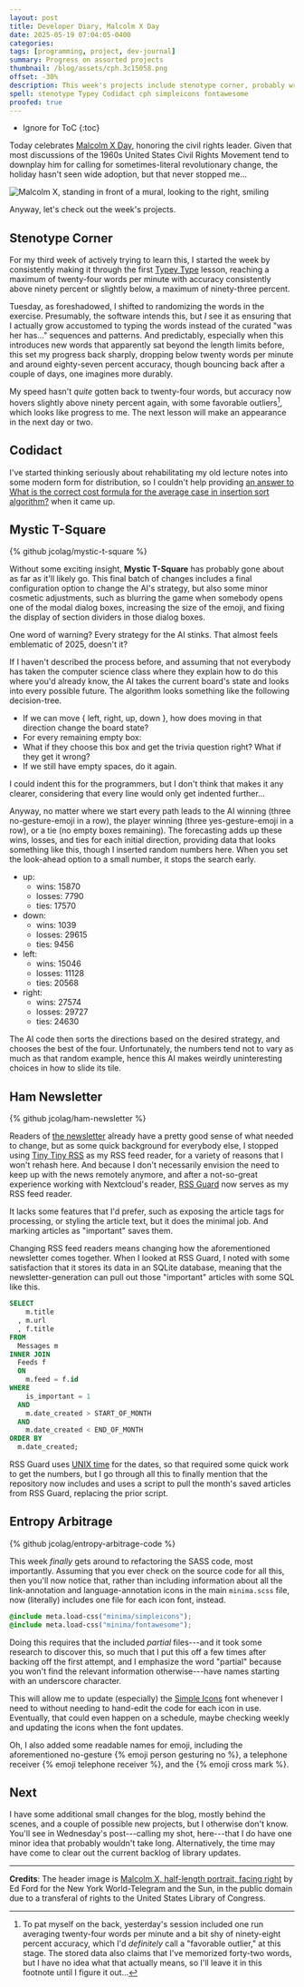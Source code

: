 ```yaml
---
layout: post
title: Developer Diary, Malcolm X Day
date: 2025-05-19 07:04:05-0400
categories:
tags: [programming, project, dev-journal]
summary: Progress on assorted projects
thumbnail: /blog/assets/cph.3c15058.png
offset: -30%
description: This week's projects include stenotype corner, probably wrapping up Mystic T-Square, Ham Newsletter, and the blog's code.
spell: stenotype Typey Codidact cph simpleicons fontawesome
proofed: true
---
```


* Ignore for ToC
{:toc}

Today celebrates [Malcolm X Day](https://en.wikipedia.org/wiki/Malcolm_X_Day), honoring the civil rights leader.  Given that most discussions of the 1960s United States Civil Rights Movement tend to downplay him for calling for sometimes-literal revolutionary change, the holiday hasn't seen wide adoption, but that never stopped me...

![Malcolm X, standing in front of a mural, looking to the right, smiling](/blog/assets/cph.3c15058.png "It took more effort than you'll ever know to not imply that his parents named him Malcolm Twitter...")

Anyway, let's check out the week's projects.

## Stenotype Corner

For my third week of actively trying to learn this, I started the week by consistently making it through the first [Typey Type](https://didoesdigital.com/typey-type/) lesson, reaching a maximum of twenty-four words per minute with accuracy consistently above ninety percent or slightly below, a maximum of ninety-three percent.

Tuesday, as foreshadowed, I shifted to randomizing the words in the exercise.  Presumably, the software intends this, but *I* see it as ensuring that I actually grow accustomed to typing the words instead of the curated "was her has..." sequences and patterns.  And predictably, especially when this introduces new words that apparently sat beyond the length limits before, this set my progress back sharply, dropping below twenty words per minute and around eighty-seven percent accuracy, though bouncing back after a couple of days, one imagines more durably.

My speed hasn't *quite* gotten back to twenty-four words, but accuracy now hovers slightly above ninety percent again, with some favorable outliers[^1], which looks like progress to me.  The next lesson will make an appearance in the next day or two.

[^1]:  To pat myself on the back, yesterday's session included one run averaging twenty-four words per minute and a bit shy of ninety-eight percent accuracy, which I'd *definitely* call a "favorable outlier," at this stage.  The stored data also claims that I've memorized forty-two words, but I have no idea what that actually means, so I'll leave it in this footnote until I figure it out...

## Codidact

I've started thinking seriously about rehabilitating my old lecture notes into some modern form for distribution, so I couldn't help providing [an answer to What is the correct cost formula for the average case in insertion sort algorithm?](https://software.codidact.com/posts/293983/293984#answer-293984) when it came up.

## Mystic T-Square

{% github jcolag/mystic-t-square %}

Without some exciting insight, **Mystic T-Square** has probably gone about as far as it'll likely go.  This final batch of changes includes a final configuration option to change the AI's strategy, but also some minor cosmetic adjustments, such as blurring the game when somebody opens one of the modal dialog boxes, increasing the size of the emoji, and fixing the display of section dividers in those dialog boxes.

One word of warning?  Every strategy for the AI stinks.  That almost feels emblematic of 2025, doesn't it?

If I haven't described the process before, and assuming that not everybody has taken the computer science class where they explain how to do this where you'd already know, the AI takes the current board's state and looks into every possible future.  The algorithm looks something like the following decision-tree.

- If we can move { left, right, up, down }, how does moving in that direction change the board state?
- For every remaining empty box:
- What if they choose this box and get the trivia question right?  What if they get it wrong?
- If we still have empty spaces, do it again.

I could indent this for the programmers, but I don't think that makes it any clearer, considering that every line would only get indented further...

Anyway, no matter where we start every path leads to the AI winning (three no-gesture-emoji in a row), the player winning (three yes-gesture-emoji in a row), or a tie (no empty boxes remaining).  The forecasting adds up these wins, losses, and ties for each initial direction, providing data that looks something like this, though I inserted random numbers here.  When you set the look-ahead option to a small number, it stops the search early.

- up:
  + wins:  15870
  + losses:  7790
  + ties:  17570
- down:
  + wins:  1039
  + losses:  29615
  + ties:  9456
- left:
  + wins:  15046
  + losses:  11128
  + ties:  20568
- right:
  + wins:  27574
  + losses:  29727
  + ties:  24630

The AI code then sorts the directions based on the desired strategy, and chooses the best of the four.  Unfortunately, the numbers tend not to vary as much as that random example, hence this AI makes weirdly uninteresting choices in how to slide its tile.

## Ham Newsletter

{% github jcolag/ham-newsletter %}

Readers of [the newsletter](https://www.buymeacoffee.com/jcolag) already have a pretty good sense of what needed to change, but as some quick background for everybody else, I stopped using [Tiny Tiny RSS](https://tt-rss.org/) as my RSS feed reader, for a variety of reasons that I won't rehash here.  And because I don't necessarily envision the need to keep up with the news remotely anymore, and after a not-so-great experience working with Nextcloud's reader, [RSS Guard](https://github.com/martinrotter/rssguard) now serves as my RSS feed reader.

It lacks some features that I'd prefer, such as exposing the article tags for processing, or styling the article text, but it does the minimal job.  And marking articles as "important" saves them.

Changing RSS feed readers means changing how the aforementioned newsletter comes together.  When I looked at RSS Guard, I noted with some satisfaction that it stores its data in an SQLite database, meaning that the newsletter-generation can pull out those "important" articles with some SQL like this.

```SQL
SELECT
    m.title
  , m.url
  , f.title
FROM
  Messages m
INNER JOIN
  Feeds f
  ON
    m.feed = f.id
WHERE
    is_important = 1
  AND
    m.date_created > START_OF_MONTH
  AND
    m.date_created < END_OF_MONTH
ORDER BY
  m.date_created;
```

RSS Guard uses [UNIX time](https://en.wikipedia.org/wiki/Unix_time) for the dates, so that required some quick work to get the numbers, but I go through all this to finally mention that the repository now includes and uses a script to pull the month's saved articles from RSS Guard, replacing the prior script.

## Entropy Arbitrage

{% github jcolag/entropy-arbitrage-code %}

This week *finally* gets around to refactoring the SASS code, most importantly.  Assuming that you ever check on the source code for all this, then you'll now notice that, rather than including information about all the link-annotation and language-annotation icons in the main `minima.scss` file, now (literally) includes one file for each icon font, instead.

```CSS
@include meta.load-css("minima/simpleicons");
@include meta.load-css("minima/fontawesome");
```

Doing this requires that the included *partial* files---and it took some research to discover this, so much that I put this off a few times after backing off the first attempt, and I emphasize the word "partial" because you won't find the relevant information otherwise---have names starting with an underscore character.

This will allow me to update (especially) the [Simple Icons](https://simpleicons.org/) font whenever I need to without needing to hand-edit the code for each icon in use.  Eventually, that could even happen on a schedule, maybe checking weekly and updating the icons when the font updates.

Oh, I also added some readable names for emoji, including the aforementioned no-gesture {% emoji person gesturing no %}, a telephone receiver {% emoji telephone receiver %}, and the {% emoji cross mark %}.

## Next

I have some additional small changes for the blog, mostly behind the scenes, and a couple of possible new projects, but I otherwise don't know.  You'll see in Wednesday's post---calling my shot, here---that I do have one minor idea that probably wouldn't take long.  Alternatively, the time may have come to clear out the current backlog of library updates.

* * *

**Credits**:  The header image is [Malcolm X, half-length portrait, facing right](https://loc.gov/pictures/resource/cph.3c15058/) by Ed Ford for the New York World-Telegram and the Sun, in the public domain due to a transferal of rights to the United States Library of Congress.
